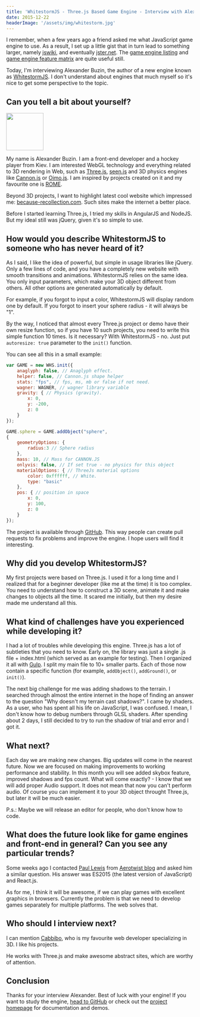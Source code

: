 ```yaml
---
title: 'WhitestormJS - Three.js Based Game Engine - Interview with Alexander Buzin'
date: 2015-12-22
headerImage: '/assets/img/whitestorm.jpg'
---
```


I remember, when a few years ago a friend asked me what JavaScript game engine to use. As a result, I set up a little gist that in turn lead to something larger, namely [jswiki](https://github.com/bebraw/jswiki), and eventually [jster.net](http://jster.net/). The [game engine listing](https://github.com/bebraw/jswiki/wiki/Game-Engines) and [game engine feature matrix](https://github.com/bebraw/jswiki/wiki/Game-engine-feature-matrix) are quite useful still.

Today, I'm interviewing Alexander Buzin, the author of a new engine known as [WhitestormJS](http://whitestormjs.xyz/). I don't understand about engines that much myself so it's nice to get some perspective to the topic.

## Can you tell a bit about yourself?

<p>
<span class="author">
  <img src="https://www.gravatar.com/avatar/e002d265845b7625ef396bf74763e31d?s=200" alt"Alexander Buzin" class='author' width='100' height='100' />
</span>
</p>

My name is Alexander Buzin. I am a front-end developer and a hockey player from Kiev. I am interested WebGL technology and everything related to 3D rendering in Web, such as [Three.js](http://threejs.org/), [seen.js](http://seenjs.io/) and 3D physics engines like [Cannon.js](http://www.cannonjs.org/) or [Oimo.js](https://github.com/lo-th/Oimo.js/). I am inspired by projects created on it and my favourite one is [ROME](http://www.ro.me/).

Beyond 3D projects, I want to highlight latest cool website which impressed me: [because-recollection.com](because-recollection.com).
Such sites make the internet a better place.

Before I started learning Three.js, I tried my skills in AngularJS and NodeJS. But my ideal still was jQuery, given it's so simple to use.

## How would you describe WhitestormJS to someone who has never heard of it?

As I said, I like the idea of powerful, but simple in usage libraries like jQuery. Only a few lines of code, and you have a completely new website with smooth transitions and animations. WhitestormJS relies on the same idea. You only input parameters, which make your 3D object different from others. All other options are generated automatically by default.

For example, if you forgot to input a color, WhitestormJS will display random one by default. If you forgot to insert your sphere radius - it will always be "1".

By the way, I noticed that almost every Three.js project or demo have their own resize function, so if you have 10 such projects, you need to write this simple function 10 times. Is it necessary? With WhitestormJS - no. Just put `autoresize: true` parameter to the `init()` function.

You can see all this in a small example:

```javascript
var GAME = new WHS.init({
    anaglyph: false, // Anaglyph effect.
    helper: false, // Cannon.js shape helper
    stats: "fps", // fps, ms, mb or false if not need.
    wagner: WAGNER, // wagner library variable
    gravity: { // Physics (gravity).
        x: 0,
        y: -200,
        z: 0
    }
});

GAME.sphere = GAME.addObject("sphere",
{
    geometryOptions: {
        radius:3 // Sphere radius
    },
    mass: 10, // Mass for CANNON.JS
    onlyvis: false, // If set true - no physics for this object
    materialOptions: { // ThreeJs material options
        color: 0xffffff, // White.
        type: "basic"
    },
    pos: { // position in space
        x: 0,
        y: 100,
        z: 0
    }
});
```

The project is available through [GitHub](https://github.com/sasha240100/WhitestormJS). This way people can create pull requests to fix problems and improve the engine. I hope users will find it interesting.

## Why did you develop WhitestormJS?

My first projects were based on Three.js. I used it for a long time and I realized that for a beginner developer (like me at the time) it is too complex. You need to understand how to construct a 3D scene, animate it and make changes to objects all the time. It scared me initially, but then my desire made me understand all this.

## What kind of challenges have you experienced while developing it?

I had a lot of troubles while developing this engine. Three.js has a lot of subtleties that you need to know. Early on, the library was just a single .js file + index.html (which served as an example for testing). Then I organized it all with [Gulp](http://gulpjs.com/). I split my main file to 10+ smaller parts. Each of those now contain a specific function (for example, `addObject()`, `addGround()`, or `init()`).

The next big challenge for me was adding shadows to the terrain. I searched through almost the entire internet in the hope of finding an answer to the question "Why doesn't my terrain cast shadows?". I came by shaders. As a user, who has spent all his life on JavaScript, I was confused. I mean, I don't know how to debug numbers through GLSL shaders. After spending about 2 days, I still decided to try to run the shadow of trial and error and I got it.

## What next?

Each day we are making new changes. Big updates will come in the nearest future. Now we are focused on making improvements to working performance and stability. In this month you will see added skybox feature, improved shadows and fps count.
What will come exactly? - I know that we will add proper Audio support. It does not mean that now you can't perform audio. Of course you can implement it to your 3D object throught Three.js, but later it will be much easier.

P.s.: Maybe we will release an editor for people, who don't know how to code.

## What does the future look like for game engines and front-end in general? Can you see any particular trends?

Some weeks ago I contacted [Paul Lewis](ttps://twitter.com/aerotwist) from [Aerotwist blog](https://aerotwist.com/) and asked him a similar question. His answer was ES2015 (the latest version of JavaScript) and React.js.

As for me, I think it will be awesome, if we can play games with excellent graphics in browsers. Currently the problem is that we need to develop games separately for multiple platforms. The web solves that.

## Who should I interview next?
I can mention [Cabbibo](https://twitter.com/Cabbibo), who is my favourite web developer specializing in 3D. I like his projects.

He works with Three.js and make awesome abstract sites, which are worthy of attention.

## Conclusion

Thanks for your interview Alexander. Best of luck with your engine! If you want to study the engine, [head to GitHub]([GitHub](https://github.com/sasha240100/WhitestormJS)) or check out the [project homepage](http://whitestormjs.xyz/) for documentation and demos.